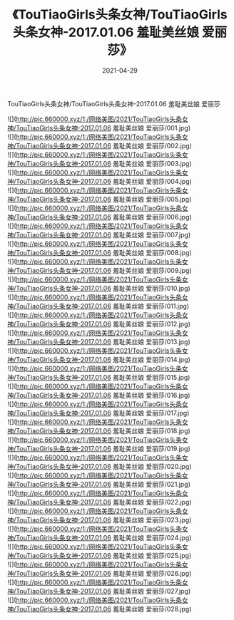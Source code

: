 ﻿---
layout: post
title:  《TouTiaoGirls头条女神/TouTiaoGirls头条女神-2017.01.06 羞耻美丝娘 爱丽莎》
date:   2021-04-29
img: http://pic.660000.xyz/1:/网络美图/2021/TouTiaoGirls头条女神/TouTiaoGirls头条女神-2017.01.06 羞耻美丝娘 爱丽莎/000.jpg
categories: [美女, 清纯, 唯美]
---

TouTiaoGirls头条女神/TouTiaoGirls头条女神-2017.01.06 羞耻美丝娘 爱丽莎

 ![](http://pic.660000.xyz/1:/网络美图/2021/TouTiaoGirls头条女神/TouTiaoGirls头条女神-2017.01.06 羞耻美丝娘 爱丽莎/001.jpg) <br>![](http://pic.660000.xyz/1:/网络美图/2021/TouTiaoGirls头条女神/TouTiaoGirls头条女神-2017.01.06 羞耻美丝娘 爱丽莎/002.jpg) <br>![](http://pic.660000.xyz/1:/网络美图/2021/TouTiaoGirls头条女神/TouTiaoGirls头条女神-2017.01.06 羞耻美丝娘 爱丽莎/003.jpg) <br>![](http://pic.660000.xyz/1:/网络美图/2021/TouTiaoGirls头条女神/TouTiaoGirls头条女神-2017.01.06 羞耻美丝娘 爱丽莎/004.jpg) <br>![](http://pic.660000.xyz/1:/网络美图/2021/TouTiaoGirls头条女神/TouTiaoGirls头条女神-2017.01.06 羞耻美丝娘 爱丽莎/005.jpg) <br>![](http://pic.660000.xyz/1:/网络美图/2021/TouTiaoGirls头条女神/TouTiaoGirls头条女神-2017.01.06 羞耻美丝娘 爱丽莎/006.jpg) <br>![](http://pic.660000.xyz/1:/网络美图/2021/TouTiaoGirls头条女神/TouTiaoGirls头条女神-2017.01.06 羞耻美丝娘 爱丽莎/007.jpg) <br>![](http://pic.660000.xyz/1:/网络美图/2021/TouTiaoGirls头条女神/TouTiaoGirls头条女神-2017.01.06 羞耻美丝娘 爱丽莎/008.jpg) <br>![](http://pic.660000.xyz/1:/网络美图/2021/TouTiaoGirls头条女神/TouTiaoGirls头条女神-2017.01.06 羞耻美丝娘 爱丽莎/009.jpg) <br>![](http://pic.660000.xyz/1:/网络美图/2021/TouTiaoGirls头条女神/TouTiaoGirls头条女神-2017.01.06 羞耻美丝娘 爱丽莎/010.jpg) <br>![](http://pic.660000.xyz/1:/网络美图/2021/TouTiaoGirls头条女神/TouTiaoGirls头条女神-2017.01.06 羞耻美丝娘 爱丽莎/011.jpg) <br>![](http://pic.660000.xyz/1:/网络美图/2021/TouTiaoGirls头条女神/TouTiaoGirls头条女神-2017.01.06 羞耻美丝娘 爱丽莎/012.jpg) <br>![](http://pic.660000.xyz/1:/网络美图/2021/TouTiaoGirls头条女神/TouTiaoGirls头条女神-2017.01.06 羞耻美丝娘 爱丽莎/013.jpg) <br>![](http://pic.660000.xyz/1:/网络美图/2021/TouTiaoGirls头条女神/TouTiaoGirls头条女神-2017.01.06 羞耻美丝娘 爱丽莎/014.jpg) <br>![](http://pic.660000.xyz/1:/网络美图/2021/TouTiaoGirls头条女神/TouTiaoGirls头条女神-2017.01.06 羞耻美丝娘 爱丽莎/015.jpg) <br>![](http://pic.660000.xyz/1:/网络美图/2021/TouTiaoGirls头条女神/TouTiaoGirls头条女神-2017.01.06 羞耻美丝娘 爱丽莎/016.jpg) <br>![](http://pic.660000.xyz/1:/网络美图/2021/TouTiaoGirls头条女神/TouTiaoGirls头条女神-2017.01.06 羞耻美丝娘 爱丽莎/017.jpg) <br>![](http://pic.660000.xyz/1:/网络美图/2021/TouTiaoGirls头条女神/TouTiaoGirls头条女神-2017.01.06 羞耻美丝娘 爱丽莎/018.jpg) <br>![](http://pic.660000.xyz/1:/网络美图/2021/TouTiaoGirls头条女神/TouTiaoGirls头条女神-2017.01.06 羞耻美丝娘 爱丽莎/019.jpg) <br>![](http://pic.660000.xyz/1:/网络美图/2021/TouTiaoGirls头条女神/TouTiaoGirls头条女神-2017.01.06 羞耻美丝娘 爱丽莎/020.jpg) <br>![](http://pic.660000.xyz/1:/网络美图/2021/TouTiaoGirls头条女神/TouTiaoGirls头条女神-2017.01.06 羞耻美丝娘 爱丽莎/021.jpg) <br>![](http://pic.660000.xyz/1:/网络美图/2021/TouTiaoGirls头条女神/TouTiaoGirls头条女神-2017.01.06 羞耻美丝娘 爱丽莎/022.jpg) <br>![](http://pic.660000.xyz/1:/网络美图/2021/TouTiaoGirls头条女神/TouTiaoGirls头条女神-2017.01.06 羞耻美丝娘 爱丽莎/023.jpg) <br>![](http://pic.660000.xyz/1:/网络美图/2021/TouTiaoGirls头条女神/TouTiaoGirls头条女神-2017.01.06 羞耻美丝娘 爱丽莎/024.jpg) <br>![](http://pic.660000.xyz/1:/网络美图/2021/TouTiaoGirls头条女神/TouTiaoGirls头条女神-2017.01.06 羞耻美丝娘 爱丽莎/025.jpg) <br>![](http://pic.660000.xyz/1:/网络美图/2021/TouTiaoGirls头条女神/TouTiaoGirls头条女神-2017.01.06 羞耻美丝娘 爱丽莎/026.jpg) <br>![](http://pic.660000.xyz/1:/网络美图/2021/TouTiaoGirls头条女神/TouTiaoGirls头条女神-2017.01.06 羞耻美丝娘 爱丽莎/027.jpg) <br>![](http://pic.660000.xyz/1:/网络美图/2021/TouTiaoGirls头条女神/TouTiaoGirls头条女神-2017.01.06 羞耻美丝娘 爱丽莎/028.jpg) <br>